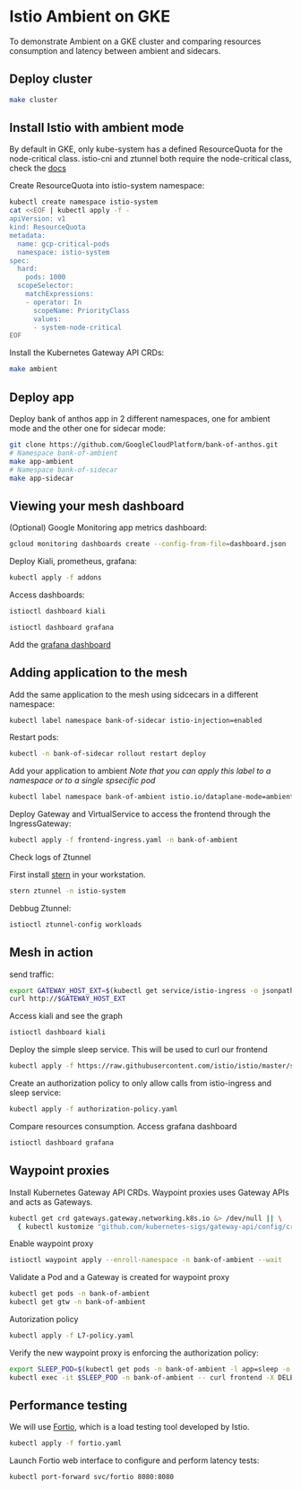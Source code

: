 # Istio Ambient on GKE

To demonstrate Ambient on a GKE cluster and comparing resources consumption and latency between ambient and sidecars.

## Deploy cluster

```sh
make cluster
```

## Install Istio with ambient mode

By default in GKE, only kube-system has a defined ResourceQuota for the node-critical class. istio-cni and ztunnel both require the node-critical class, check the [docs](https://istio.io/latest/docs/ambient/install/platform-prerequisites/#google-kubernetes-engine-gke)

Create ResourceQuota into istio-system namespace:

```sh
kubectl create namespace istio-system
cat <<EOF | kubectl apply -f -
apiVersion: v1
kind: ResourceQuota
metadata:
  name: gcp-critical-pods
  namespace: istio-system
spec:
  hard:
    pods: 1000
  scopeSelector:
    matchExpressions:
    - operator: In
      scopeName: PriorityClass
      values:
      - system-node-critical
EOF
```

Install the Kubernetes Gateway API CRDs:

```sh
make ambient
```

## Deploy app

Deploy bank of anthos app in 2 different namespaces, one for ambient mode and the other one for sidecar mode:

```sh
git clone https://github.com/GoogleCloudPlatform/bank-of-anthos.git
# Namespace bank-of-ambient
make app-ambient
# Namespace bank-of-sidecar
make app-sidecar
```

## Viewing your mesh dashboard

(Optional) Google Monitoring app metrics dashboard:

```sh
gcloud monitoring dashboards create --config-from-file=dashboard.json
```

Deploy Kiali, prometheus, grafana:

```sh
kubectl apply -f addons
```

Access dashboards:

```sh
istioctl dashboard kiali
```

```sh
istioctl dashboard grafana
```

Add the [grafana dashboard](./ambient-performance-analysis.json)

## Adding application to the mesh

Add the same application to the mesh using sidcecars in a different namespace:

```sh
kubectl label namespace bank-of-sidecar istio-injection=enabled
```

Restart pods:

```sh
kubectl -n bank-of-sidecar rollout restart deploy
```

Add your application to ambient
_Note that you can apply this label to a namespace or to a single spsecific pod_

```sh
kubectl label namespace bank-of-ambient istio.io/dataplane-mode=ambient
```

Deploy Gateway and VirtualService to access the frontend through the IngressGateway:

```sh
kubectl apply -f frontend-ingress.yaml -n bank-of-ambient
```

Check logs of Ztunnel

First install [stern](https://github.com/stern/stern) in your workstation.

```sh
stern ztunnel -n istio-system
```

Debbug Ztunnel:

```sh
istioctl ztunnel-config workloads
```

## Mesh in action

send traffic:

```sh
export GATEWAY_HOST_EXT=$(kubectl get service/istio-ingress -o jsonpath='{.status.loadBalancer.ingress[0].ip}' -n istio-ingress)
curl http://$GATEWAY_HOST_EXT
```

Access kiali and see the graph

```sh
istioctl dashboard kiali
```

Deploy the simple sleep service. This will be used to curl our frontend

```sh
kubectl apply -f https://raw.githubusercontent.com/istio/istio/master/samples/sleep/sleep.yaml -n bank-of-ambient
```

Create an authorization policy to only allow calls from istio-ingress and sleep service:

```sh
kubectl apply -f authorization-policy.yaml
```

Compare resources consumption. Access grafana dashboard

```sh
istioctl dashboard grafana
```

## Waypoint proxies

Install Kubernetes Gateway API CRDs. Waypoint proxies uses Gateway APIs and acts as Gateways.

```sh
kubectl get crd gateways.gateway.networking.k8s.io &> /dev/null || \
  { kubectl kustomize "github.com/kubernetes-sigs/gateway-api/config/crd/experimental?ref=v1.1.0" | kubectl apply -f -; }
```

Enable waypoint proxy

```sh
istioctl waypoint apply --enroll-namespace -n bank-of-ambient --wait
```

Validate a Pod and a Gateway is created for waypoint proxy

```sh
kubectl get pods -n bank-of-ambient
kubectl get gtw -n bank-of-ambient
```

Autorization policy

```sh
kubectl apply -f L7-policy.yaml
```

Verify the new waypoint proxy is enforcing the authorization policy:

```sh
export SLEEP_POD=$(kubectl get pods -n bank-of-ambient -l app=sleep -o 'jsonpath={.items[0].metadata.name}')
kubectl exec -it $SLEEP_POD -n bank-of-ambient -- curl frontend -X DELETE
```

## Performance testing

We will use [Fortio](https://fortio.org/), which is a load testing tool developed by Istio.

```sh
kubectl apply -f fortio.yaml
```

Launch Fortio web interface to configure and perform latency tests:

```sh
kubectl port-forward svc/fortio 8080:8080
```
